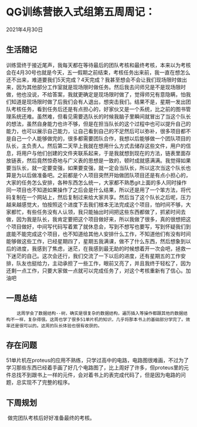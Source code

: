 # QG训练营嵌入式组第五周周记：
2021年4月30日

## 生活随记

​	训练营终于接近尾声，我每天都在等待最后的团队考核和最终考核，本来以为考核会在4月30号也就是今天，五一假期之前结束，考核任务出来前，我一直在想怎么还不出来，难道要我们5天完成？4天完成？我甚至想会不会让我们现场限时做出来，因为其他部分工作室就是现场限时做任务。然后我去问师兄是不是现场限时做，他也没说，不给答案，我就更确定是现场限时做了，觉得师兄有意隐瞒，怕我们知道是现场限时做了后我们会有人退出，想突击我们。结果不是，星期一发出团队考核任务，看到任务后还是有点担心的，好家伙又是一个系统，比之前的图书管理系统还难。虽然难，但看见需要选队长的时候我脑子里瞬间就冒出了当这个队长的想法，虽然自身能力也许不够，但是在担当队长的这个过程中也可以提升自己的能力，也可以展示自己能力，让自己看到自己的不足然后可以弥补，很多项目都不是自己一个人能够做完的，很多都需要团队合作，我想以后能够做一个团队项目的队长，主负责人。然后第二天早上我就在想用什么方式去储存这些文件，用户的信息，将用户与他们创建的文件夹联系起来，于是我就想到现在的方法，链表里面存放链表，然后竟然惊奇地与广义表的思想是一致的，顿时成就感满满。我觉得如果要当队长，就一定要变强，如果要变强，就一定会当队长，所以这次当这个队长也算是为以后做准备吧。之前都是个人项目突然开始做团队项目还是有点小担心的，大家的任务怎么安排，各种东西怎么统一，大家都不熟悉git上面的多人同时操作同一项目也不知道如果操作了之后会是什么结果，所以还是用了一个笨方法，将代码复制在一个网站上，然后复制过来给大家共享。然后当了这个队长之后呢，压力越来越感觉大，怕按照这个进度下去我们根本无法完成这个项目，怕时间不够，大家都忙，有些任务没有人认领，我只能抽出时间把这些东西都做了，抓紧时间去做，因为我是队长，我肯定要把这个项目做好来，所以我做了很多，真的很想把这个项目做好，中间写代码写着累了就休息会，写到不想写也要写，写到怀疑我们到底能不能完成这个项目，也不知道给其他人安排什么工作，不知道他们有没有时间能够做这些工作，已经星期四了，星期五我满课，做不了什么东西，然后想象到以后的进度，我感到了焦虑，迷茫，在我感到最无助的时候想着开一次会吧，拯救一下迷茫的自己。这次会还行，我们交流了一下以后的进度，还有星期五的工作安排，队友也挺给力，主动承担了一些工作，眼前又亮了，并且我终于轻松了，因为还剩一点工作，只要大家做一点就可以完成任务了，对这个考核重新有了信心。加油吧



## 一周总结 

 		这周学会了数据结构--树，确实是很复杂的数据结构，遍历插入等操作都跟其他的数据结构不一样，复杂得很。这周也学了很多51单片机的知识，几乎将那本书上的基础部分学完了。效率还是很可以的。这周的队长体验也很有收获的。



## 存在问题

​		51单片机在proteus的应用不熟练，只学过高中的电路，电路图很难画，不过为了学习那些东西已经着手画了好几个电路图了，比上周好了许多，但proteus里的元件总找不到跟书上一样的元件，会对着书上的表完成代码了，但是因为电路的问题，总实现不了完整的程序。 



## 下周规划

​		做完团队考核后好好准备最终的考核。





